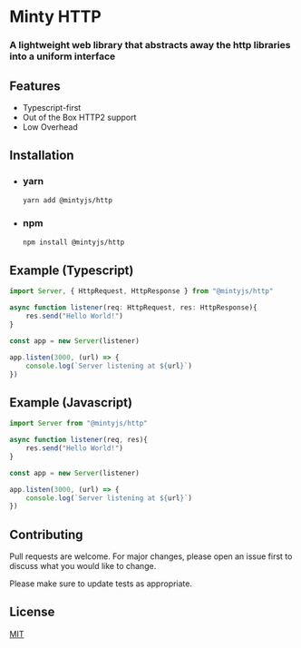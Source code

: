 # Minty HTTP

### A lightweight web library that abstracts away the http libraries into a uniform interface

## Features

- Typescript-first
- Out of the Box HTTP2 support
- Low Overhead

## Installation

- ### yarn

  ```bash
  yarn add @mintyjs/http
  ```

- ### npm

  ```bash
  npm install @mintyjs/http
  ```

## Example (Typescript)

```typescript
import Server, { HttpRequest, HttpResponse } from "@mintyjs/http"

async function listener(req: HttpRequest, res: HttpResponse){
    res.send("Hello World!")  
}

const app = new Server(listener)

app.listen(3000, (url) => {
    console.log(`Server listening at ${url}`)
})

```

## Example (Javascript)

```typescript
import Server from "@mintyjs/http"

async function listener(req, res){
    res.send("Hello World!")    
}

const app = new Server(listener)

app.listen(3000, (url) => {
    console.log(`Server listening at ${url}`)
})

```

## Contributing

Pull requests are welcome. For major changes, please open an issue first to discuss what you would like to change.

Please make sure to update tests as appropriate.

## License

[MIT](https://choosealicense.com/licenses/mit/)
